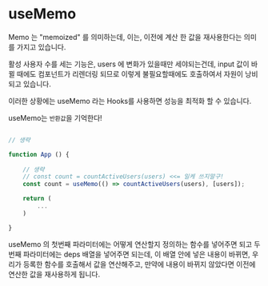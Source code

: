 # useMemo

Memo 는 "memoized" 를 의미하는데, 이는, 이전에 계산 한 값을 재사용한다는 의미를 가지고 있습니다.

활성 사용자 수를 세는 기능은, users 에 변화가 있을때만 세야되는건데, input 값이 바뀔 때에도 컴포넌트가 리렌더링 되므로 이렇게 불필요할때에도 호출하여서 자원이 낭비되고 있습니다.

이러한 상황에는 useMemo 라는 Hooks를 사용하면 성능을 최적화 할 수 있습니다.

useMemo는 `반환값`을 기억한다!

```js

// 생략

function App () {
    
    // 생략
    // const count = countActiveUsers(users) <<= 일케 쓰지말구!
    const count = useMemo(() => countActiveUsers(users), [users]);

    return (
        ...
    )

}
```
useMemo 의 첫번째 파라미터에는 어떻게 연산할지 정의하는 함수를 넣어주면 되고 두번째 파라미터에는 deps 배열을 넣어주면 되는데, 이 배열 안에 넣은 내용이 바뀌면, 우리가 등록한 함수를 호출해서 값을 연산해주고, 만약에 내용이 바뀌지 않았다면 이전에 연산한 값을 재사용하게 됩니다.